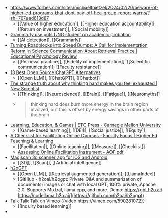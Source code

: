 - https://www.forbes.com/sites/michaeltnietzel/2024/02/20/beware-of-higher-ed-programs-that-dont-pay-off-hea-group-report-warns/?sh=767ead613d87
	- [[Value of higher education]], [[Higher education accountability]], [[Return on investment]], [[Social mobility]]
- [Grammarly use puts UNG student on academic probation](https://www.fox5atlanta.com/news/grammarly-georgia-college-student-academic-probation-plagiarism-allegations)
	- [[AI detection]], [[Grammarly]]
- [Turning Roadblocks into Speed Bumps: A Call for Implementation Reform in Science Communication About Retrieval Practice | Educational Psychology Review](https://link.springer.com/article/10.1007/S10648-024-09854-5)
	- [[Retrieval practice]], [[Fidelity of implementation]], [[Scientific communication]], [[Faculty resistance]]
- [13 Best Open Source ChatGPT Alternatives](https://itsfoss.com/open-source-chatgpt-alternatives/)
	- [[Open LLM]], [[ChatGPT]], [[Chatbot]]
- [The strange truth about why thinking hard makes you feel exhausted | New Scientist](https://www.newscientist.com/article/mg26134791-200-the-strange-truth-about-why-thinking-hard-makes-you-feel-exhausted/)
	- [[Thinking]], [[Neuroscience]], [[Brain]], [[Fatigue]], [[Neuromyths]]
	- >thinking hard does burn more energy in the brain region involved, but this is offset by energy savings in other parts of the brain
- [Learning, Education, & Games | ETC Press - Carnegie Mellon University](https://press.etc.cmu.edu/books/learning-education-games/4)
	- [[Game-based learning]], [[DEI]], [[Social justice]], [[Equity]]
- [A Checklist for Facilitating Online Courses - Faculty Focus | Higher Ed Teaching & Learning](https://www.facultyfocus.com/articles/online-education/online-course-design-and-preparation/a-checklist-for-facilitating-online-courses/)
	- [[Facilitation]], [[Online teaching]], [[Measure]], [[Checklist]]
	- [Assessing Online Facilitation Instrument - AOF.pdf](https://hilo.hawaii.edu/academics/dl/documents/AOF.pdf)
- [Magiscan 3d scanner app for iOS and Android](https://magiscan.app/)
	- [[3D]], [[Scan]], [[Artificial intelligence]]
- [h2oGPT](https://gpt.h2o.ai/)
	- [[Open LLM]], [[Retrieval augmented generation]], [[LlamaIndex]]
	- [GitHub - h2oai/h2ogpt: Private Q&A and summarization of documents+images or chat with local GPT, 100% private, Apache 2.0. Supports Mixtral, llama.cpp, and more. Demo: https://gpt.h2o.ai/ https://codellama.h2o.ai/](https://github.com/h2oai/h2ogpt)
- Talk Talk Talk on Vimeo {{video https://vimeo.com/590281072}}
	- [[Inquiry based learning]]
-